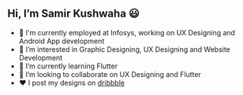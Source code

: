 <h2>Hi, I’m Samir Kushwaha 😃</h2>

- 💼 I'm currently employed at Infosys, working on UX Designing and Android App development
- 👀 I’m interested in Graphic Designing, UX Designing and Website Development
- 🌱 I’m currently learning Flutter
- 💞️ I’m looking to collaborate on UX Designing and Flutter
- ❤️ I post my designs on [dribbble](https://dribbble.com/samirkushwaha)


<!---
samirkushwaha/samirkushwaha is a ✨ special ✨ repository because its `README.md` (this file) appears on your GitHub profile.
You can click the Preview link to take a look at your changes.
--->
